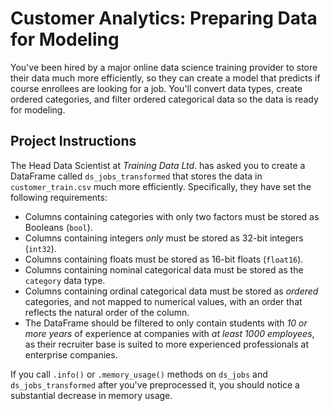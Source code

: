 # Customer Analytics: Preparing Data for Modeling

You've been hired by a major online data science training provider to store their data much more efficiently, so they can create a model that predicts if course enrollees are looking for a job. You'll convert data types, create ordered categories, and filter ordered categorical data so the data is ready for modeling.

## Project Instructions

The Head Data Scientist at *Training Data Ltd*. has asked you to create a DataFrame called `ds_jobs_transformed` that stores the data in `customer_train.csv` much more efficiently. Specifically, they have set the following requirements:

- Columns containing categories with only two factors must be stored as Booleans (`bool`).
- Columns containing integers *only* must be stored as 32-bit integers (`int32`).
- Columns containing floats must be stored as 16-bit floats (`float16`).
- Columns containing nominal categorical data must be stored as the `category` data type.
- Columns containing ordinal categorical data must be stored as *ordered* categories, and not mapped to numerical values, with an order that reflects the natural order of the column.
- The DataFrame should be filtered to only contain students with *10 or more years* of experience at companies with *at least 1000 employees*, as their recruiter base is suited to more experienced professionals at enterprise companies.

If you call `.info()` or `.memory_usage()` methods on `ds_jobs` and `ds_jobs_transformed` after you've preprocessed it, you should notice a substantial decrease in memory usage.